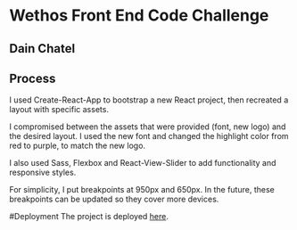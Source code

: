 # Wethos Front End Code Challenge
## Dain Chatel

## Process
I used Create-React-App to bootstrap a new React project, then recreated a layout with specific assets. 

I compromised between the assets that were provided (font, new logo) and the desired layout. I used the new font and changed the highlight color from red to purple, to match the new logo. 

I also used Sass, Flexbox and React-View-Slider to add functionality and responsive styles. 

For simplicity, I put breakpoints at 950px and 650px. In the future, these breakpoints can be updated so they cover more devices. 

#Deployment
The project is deployed [here]().

